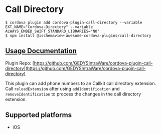 # Call Directory

```
$ cordova plugin add cordova-plugin-call-directory --variable EXT_NAME="Cordova-Directory" --variable ALWAYS_EMBED_SWIFT_STANDARD_LIBRARIES="NO"
$ npm install @ischemaview-awesome-cordova-plugins/call-directory
```

## [Usage Documentation](https://danielsogl.gitbook.io/awesome-cordova-plugins/plugins/call-directory/)

Plugin Repo: [https://github.com/GEDYSIntraWare/cordova-plugin-call-directory](https://github.com/GEDYSIntraWare/cordova-plugin-call-directory)

This plugin can add phone numbers to an Callkit call directory extension. Call `reloadExtension` after using `addIdentification` and `removeIdentification`
to process the changes in the call directory extension.

## Supported platforms

- iOS
  


